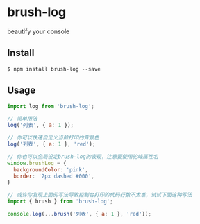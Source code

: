 # brush-log

beautify your console

## Install
```
$ npm install brush-log --save
```

## Usage
```javascript
import log from 'brush-log';

// 简单用法
log('列表', { a: 1 });

// 你可以快速自定义当前打印的背景色
log('列表', { a: 1 }, 'red');

// 你也可以全局设定brush-log的表现，注意要使用驼峰属性名
window.brushLog = {
  backgroundColor: 'pink',
  border: '2px dashed #000',
}

// 或许你发现上面的写法导致控制台打印的代码行数不太准，试试下面这种写法
import { brush } from 'brush-log';

console.log(...brush('列表', { a: 1 }, 'red'));

```